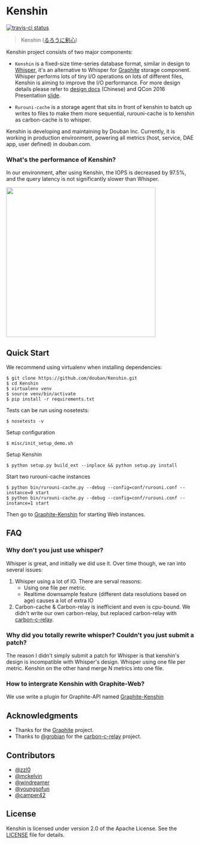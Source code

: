 Kenshin
=============

[![travis-ci status](https://travis-ci.org/douban/Kenshin.svg)](https://travis-ci.org/douban/Kenshin)

> Kenshin ([るろうに剣心](http://zh.wikipedia.org/wiki/%E6%B5%AA%E5%AE%A2%E5%89%91%E5%BF%83))

Kenshin project consists of two major components:

- `Kenshin` is a fixed-size time-series database format, similar in design to [Whisper](https://github.com/graphite-project/whisper), it's an alternative to Whisper for [Graphite](https://github.com/graphite-project) storage component. Whisper performs lots of tiny I/O operations on lots of different files, Kenshin is aiming to improve the I/O performance. For more design details please refer to [design docs](https://github.com/douban/Kenshin/wiki/design) (Chinese) and QCon 2016 Presentation [slide](https://github.com/zzl0/zzl0.github.com/raw/master/files/QCon-Kenshin.pdf).

- `Rurouni-cache` is a storage agent that sits in front of kenshin to batch up writes to files to make them more sequential, rurouni-cache is to kenshin as carbon-cache is to whisper.

Kenshin is developing and maintaining by Douban Inc. Currently, it is working in production environment, powering all metrics (host, service, DAE app, user defined) in douban.com.


### What's the performance of Kenshin?


In our environment, after using Kenshin, the IOPS is decreased by 97.5%, and the query latency is not significantly slower than Whisper.

<img src="/img/kenshin-perf.png" width="400"/>


Quick Start
------------------

We recommend using virtualenv when installing dependencies:

    $ git clone https://github.com/douban/Kenshin.git
    $ cd Kenshin
    $ virtualenv venv
    $ source venv/bin/activate
    $ pip install -r requirements.txt

Tests can be run using nosetests:

    $ nosetests -v

Setup configuration

    $ misc/init_setup_demo.sh

Setup Kenshin

    $ python setup.py build_ext --inplace && python setup.py install

Start two rurouni-cache instances

    $ python bin/rurouni-cache.py --debug --config=conf/rurouni.conf --instance=0 start
    $ python bin/rurouni-cache.py --debug --config=conf/rurouni.conf --instance=1 start

Then go to [Graphite-Kenshin](https://github.com/douban/graphite-kenshin) for starting Web instances.

FAQ
----------


### Why don't you just use whisper?

Whisper is great, and initially we did use it. Over time though, we ran into several issues:

1. Whisper using a lot of IO. There are serval reasons:
    - Using one file per metric.
    - Realtime downsample feature (different data resolutions based on age) causes a lot of extra IO
2. Carbon-cache & Carbon-relay is inefficient and even is cpu-bound. We didn't write our own carbon-relay, but replaced carbon-relay with [carbon-c-relay](https://github.com/grobian/carbon-c-relay).


### Why did you totally rewrite whisper? Couldn't you just submit a patch?

The reason I didn't simply submit a patch for Whisper is that kenshin's design is incompatible with Whisper's design. Whisper using one file per metric. Kenshin on the other hand merge N metrics into one file.

### How to intergrate Kenshin with Graphite-Web?

We use write a plugin for Graphite-API named [Graphite-Kenshin](https://github.com/douban/graphite-kenshin)

Acknowledgments
------------------

- Thanks for the [Graphite](https://github.com/graphite-project) project.
- Thanks to [@grobian](https://github.com/grobian) for the [carbon-c-relay](https://github.com/grobian/carbon-c-relay) project.


Contributors
---------------

- [@zzl0](https://github.com/zzl0)
- [@mckelvin](https://github.com/mckelvin)
- [@windreamer](https://github.com/windreamer)
- [@youngsofun](https://github.com/youngsofun)
- [@camper42](https://github.com/camper42)

License
-------

Kenshin is licensed under version 2.0 of the Apache License. See the [LICENSE](/LICENSE) file for details.
